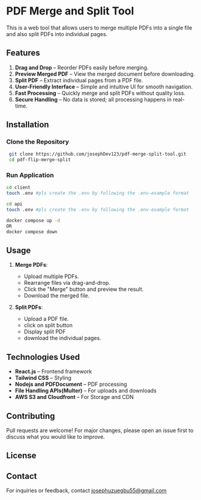 # PDF Merge and Split Tool

This is a web tool that allows users to merge multiple PDFs into a single file and also split PDFs into individual pages.

## Features

1. **Drag and Drop** – Reorder PDFs easily before merging.
2. **Preview Merged PDF** – View the merged document before downloading.
3. **Split PDF** – Extract individual pages from a PDF file.
4. **User-Friendly Interface** – Simple and intuitive UI for smooth navigation.
5. **Fast Processing** – Quickly merge and split PDFs without quality loss.
6. **Secure Handling** – No data is stored; all processing happens in real-time.

## Installation

### Clone the Repository

```sh
 git clone https://github.com/josephDev123/pdf-merge-split-tool.git
 cd pdf-flip-merge-split
```

### Run Application

```sh
cd client
touch .env #pls create the .env by following the .env-example format
```

```sh
cd api
touch .env #pls create the .env by following the .env-example format
```

```sh
docker compose up -d
OR
docker compose down
```

## Usage

1. **Merge PDFs**:

   - Upload multiple PDFs.
   - Rearrange files via drag-and-drop.
   - Click the "Merge" button and preview the result.
   - Download the merged file.

2. **Split PDFs**:

   - Upload a PDF file.
   - click on split button
   - Display split PDF
   <!-- - Choose pages to extract. -->
   - download the individual pages.

## Technologies Used

- **React.js** – Frontend framework
- **Tailwind CSS** – Styling
- **Nodejs and PDFDocument** – PDF processing
- **File Handling APIs(Multer)** – For uploads and downloads
- **AWS S3 and Cloudfront** – For Storage and CDN

## Contributing

Pull requests are welcome! For major changes, please open an issue first to discuss what you would like to improve.

## License

<!-- This project is licensed under the MIT License - see the [LICENSE](LICENSE) file for details. -->

## Contact

For inquiries or feedback, contact [josephuzuegbu55@gmail.com](mailto:josephuzuegbu55@gmail.com)
